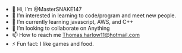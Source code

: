 - 👋 Hi, I’m @MasterSNAKE147
- 👀 I’m interested in learning to code/program and meet new people.
- 🌱 I’m currently learning javascript, AWS, and C++
- 💞️ I’m looking to collaborate on Anything
- 📫 How to reach me Thomas.harlow11@hotmail.com
- ⚡ Fun fact: I like games and food.

<!---
MasterSNAKE147/MasterSNAKE147 is a ✨ special ✨ repository because its `README.md` (this file) appears on your GitHub profile.
You can click the Preview link to take a look at your changes.
--->
